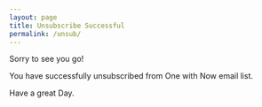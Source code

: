 ```yaml
---
layout: page
title: Unsubscribe Successful
permalink: /unsub/
---
```


Sorry to see you go!

You have successfully unsubscribed from One with Now email list.

Have a great Day.
